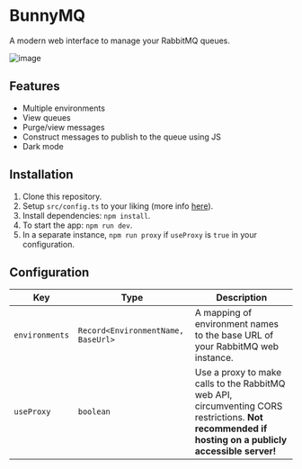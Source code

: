 # BunnyMQ

A modern web interface to manage your RabbitMQ queues.

![image](https://github.com/yrnehli/bunnymq/assets/44710606/fec7bbd6-2ae3-4d30-b515-3eb805827416)


## Features

-   Multiple environments
-   View queues
-   Purge/view messages
-   Construct messages to publish to the queue using JS
-   Dark mode

## Installation

1. Clone this repository.
2. Setup `src/config.ts` to your liking (more info [here](#configuration)).
3. Install dependencies: `npm install`.
4. To start the app: `npm run dev`.
5. In a separate instance, `npm run proxy` if `useProxy` is `true` in your configuration.

## Configuration

| Key            | Type                               | Description                                                                                                                                         |
| -------------- | ---------------------------------- | --------------------------------------------------------------------------------------------------------------------------------------------------- |
| `environments` | `Record<EnvironmentName, BaseUrl>` | A mapping of environment names to the base URL of your RabbitMQ web instance.                                                                       |
| `useProxy`     | `boolean`                          | Use a proxy to make calls to the RabbitMQ web API, circumventing CORS restrictions. **Not recommended if hosting on a publicly accessible server!** |

